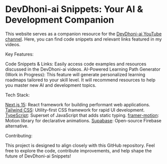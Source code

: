 # DevDhoni-ai Snippets: Your AI & Development Companion

This website serves as a companion resource for the [DevDhoni-ai YouTube channel](https://www.youtube.com/channel/UCLURA5d5DmvU_4q9pp9tyQg). Here, you can find code snippets and relevant links featured in my videos.

Key Features:

   Code Snippets & Links: Easily access code examples and resources discussed in the DevDhoni-ai videos.
   AI-Powered Learning Path Generator (Work in Progress): This feature will generate personalized learning roadmaps tailored to your skill level. It will recommend resources to help you master new AI and development topics.

Tech Stack:

   [Next.js 15](https://nextjs.org/): React framework for building performant web applications.
   [Tailwind CSS](https://tailwindcss.com/): Utility-first CSS framework for rapid UI development.
   [TypeScript](https://www.typescriptlang.org/): Superset of JavaScript that adds static typing.
   [framer-motion](https://motion.dev/): Motion library for declarative animations.
[Supabase](https://supabase.com/): Open-source Firebase alternative.

Contributing:

This project is designed to align closely with this GitHub repository. Feel free to explore the code, contribute improvements, and help shape the future of DevDhoni-ai Snippets!
